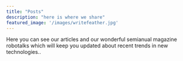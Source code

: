 ```yaml
---
title: "Posts"
description: "here is where we share"
featured_image: '/images/writefeather.jpg'
---
```


Here you can see our articles and our wonderful semianual magazine robotalks which will keep you updated about recent trends in new technologies..  
